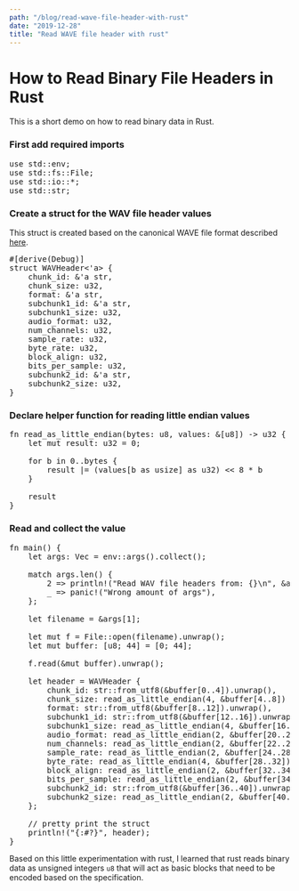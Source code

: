 ```yaml
---
path: "/blog/read-wave-file-header-with-rust"
date: "2019-12-28"
title: "Read WAVE file header with rust"
---
```


# How to Read Binary File Headers in Rust

This is a short demo on how to read binary data in Rust.

### First add required imports

<pre class="language-rust">
use std::env;
use std::fs::File;
use std::io::*;
use std::str;
</pre>

### Create a struct for the WAV file header values

This struct is created based on the canonical WAVE file format described [here](http://soundfile.sapp.org/doc/WaveFormat/).

<pre class="language-rust">
#[derive(Debug)]
struct WAVHeader<'a> {
    chunk_id: &'a str,
    chunk_size: u32,
    format: &'a str,
    subchunk1_id: &'a str,
    subchunk1_size: u32,
    audio_format: u32,
    num_channels: u32,
    sample_rate: u32,
    byte_rate: u32,
    block_align: u32,
    bits_per_sample: u32,
    subchunk2_id: &'a str,
    subchunk2_size: u32,
}
</pre>

### Declare helper function for reading little endian values

<pre class="language-rust">
fn read_as_little_endian(bytes: u8, values: &[u8]) -> u32 {
    let mut result: u32 = 0;

    for b in 0..bytes {
        result |= (values[b as usize] as u32) << 8 * b
    }

    result
}
</pre>

### Read and collect the value

<pre class="language-rust">
fn main() {
    let args: Vec<String> = env::args().collect();

    match args.len() {
        2 => println!("Read WAV file headers from: {}\n", &args[1]),
        _ => panic!("Wrong amount of args"),
    };

    let filename = &args[1];

    let mut f = File::open(filename).unwrap();
    let mut buffer: [u8; 44] = [0; 44];

    f.read(&mut buffer).unwrap();

    let header = WAVHeader {
        chunk_id: str::from_utf8(&buffer[0..4]).unwrap(),
        chunk_size: read_as_little_endian(4, &buffer[4..8]) + 8,
        format: str::from_utf8(&buffer[8..12]).unwrap(),
        subchunk1_id: str::from_utf8(&buffer[12..16]).unwrap(),
        subchunk1_size: read_as_little_endian(4, &buffer[16..20]),
        audio_format: read_as_little_endian(2, &buffer[20..22]),
        num_channels: read_as_little_endian(2, &buffer[22..24]),
        sample_rate: read_as_little_endian(2, &buffer[24..28]),
        byte_rate: read_as_little_endian(4, &buffer[28..32]),
        block_align: read_as_little_endian(2, &buffer[32..34]),
        bits_per_sample: read_as_little_endian(2, &buffer[34..36]),
        subchunk2_id: str::from_utf8(&buffer[36..40]).unwrap(),
        subchunk2_size: read_as_little_endian(2, &buffer[40..44]),
    };

    // pretty print the struct
    println!("{:#?}", header);
}
</pre>

Based on this little experimentation with rust, I learned
that rust reads binary data as unsigned integers `u8` that
will act as basic blocks that need to be encoded based on the
specification.
